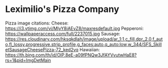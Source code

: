 # Leximilio's Pizza Company
Pizza image citations:
Cheese: https://i3.ytimg.com/vi/MIyY8iAEvZ8/maxresdefault.jpg
Pepperoni: https://wallpaperaccess.com/full/2237015.jpg
Sausage: https://res.cloudinary.com/hksqkdlah/image/upload/ar_1:1,c_fill,dpr_2.0,f_auto,fl_lossy.progressive.strip_profile,g_faces:auto,q_auto:low,w_344/SFS_SkilletSausageCheesePizza-72_ked2vq
Hawaiian: https://th.bing.com/th/id/OIP.8eE-a09fPNQw3JfAYVvutwHaE8?rs=1&pid=ImgDetMain
